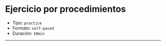 # Ejercicio por procedimientos

* Tipo: `practice`
* Formato: `self-paced`
* Duración: `10min`

***
